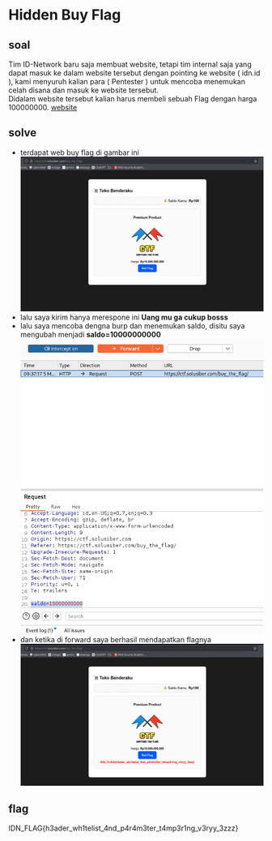 # Hidden Buy Flag
## soal
Tim ID-Network baru saja membuat website, tetapi tim internal saja yang dapat masuk ke dalam website tersebut dengan pointing ke website ( idn.id ), kami menyuruh kalian para ( Pentester ) untuk mencoba menemukan celah disana dan masuk ke website tersebut. \
Didalam website tersebut kalian harus membeli sebuah Flag dengan harga 100000000. [website](https://ctf.solusiber.com/buy_the_flag/)

## solve
- terdapat web buy flag di gambar ini
  ![alt text](<images/Hidden Buy Flag/image.png>)
- lalu saya kirim hanya merespone ini **Uang mu ga cukup bosss**
- lalu saya mencoba dengna burp dan menemukan saldo, disitu saya mengubah menjadi **saldo=10000000000**
  ![alt text](<images/Hidden Buy Flag/image-1.png>)
- dan ketika di forward saya berhasil mendapatkan flagnya
  ![alt text](<images/Hidden Buy Flag/image-2.png>)

## flag
IDN_FLAG{h3ader_wh1telist_4nd_p4r4m3ter_t4mp3r1ng_v3ryy_3zzz}